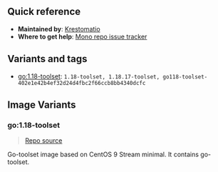 ## Quick reference
- **Maintained by**:
[Krestomatio](https://github.com/krestomatio)
- **Where to get help**:
[Mono repo issue tracker](https://github.com/krestomatio/container_builder/issues)

## Variants and tags
- [go:1.18-toolset](#go118-toolset): `1.18-toolset, 1.18.17-toolset, go118-toolset-402e1e42b4ef32d24d4fbc2f66ccb8bb4340dcfc`


## Image Variants
### go:1.18-toolset
> [Repo source](https://github.com/krestomatio/container_builder/tree/master/go/go118-toolset)

Go-toolset image based on CentOS 9 Stream minimal. It contains go-toolset.

